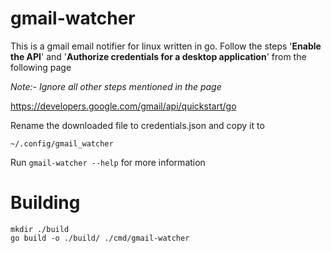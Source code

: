 # gmail-watcher
This is a gmail email notifier for linux written in go.
Follow the steps '**Enable the API**' and '**Authorize credentials for a desktop application**' from the following page

*Note:- Ignore all other steps mentioned in the page*

https://developers.google.com/gmail/api/quickstart/go



Rename the downloaded file to credentials.json and copy it to
```
~/.config/gmail_watcher
```
Run `gmail-watcher --help` for more information 

# Building
```
mkdir ./build
go build -o ./build/ ./cmd/gmail-watcher
```
